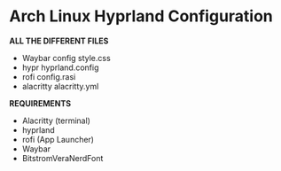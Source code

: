 # Arch Linux Hyprland Configuration

**ALL THE DIFFERENT FILES**
*  Waybar
     config
     style.css
*  hypr
     hyprland.config
*  rofi
     config.rasi
*  alacritty
     alacritty.yml

**REQUIREMENTS**
-  Alacritty (terminal)
-  hyprland
-  rofi (App Launcher)
-  Waybar
-  BitstromVeraNerdFont
